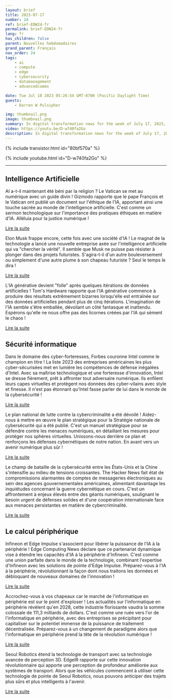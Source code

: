 ```yaml
---
layout: brief
title: 2023-07-17
number: 24
ref: brief-EDW24-fr
permalink: brief-EDW24-fr
lang: fr
has_children: false
parent: Nouvelles hebdomadaires
grand_parent: Français
nav_order: 24
tags:
    - ai
    - compute
    - edge
    - cybersecurity
    - datamanagement
    - advancedcomms

date: Tue Jul 18 2023 05:26:54 GMT-0700 (Pacific Daylight Time)
guests:
    - Darren W Pulsipher

img: thumbnail.png
image: thumbnail.png
summary: In digital transformation news for the week of July 17, 2023, Pope Francis offers guidance on AI ethics, Intel remains America&#39;s cyber fortress, and the edge computing market is set to soar!
video: https://youtu.be/D-w740fa2Go
description: In digital transformation news for the week of July 17, 2023, Pope Francis offers guidance on AI ethics, Intel remains America&#39;s cyber fortress, and the edge computing market is set to soar!
---
```


{% include transistor.html id="80bf570a" %}



{% include youtube.html id="D-w740fa2Go" %}

---

## Intelligence Artificielle

AI a-t-il maintenant été béni par la religion ? Le Vatican se met au numérique avec un guide divin ! Gizmodo rapporte que le pape François et le Vatican ont publié un document sur l'éthique de l'IA, apportant ainsi une touche sacrée au monde de l'intelligence artificielle. C'est comme un sermon technologique sur l'importance des pratiques éthiques en matière d'IA. Alléluia pour la justice numérique !

[Lire la suite](https://gizmodo.com/pope-francis-vatican-releases-ai-ethics-1850583076)

Elon Musk frappe encore, cette fois avec une société d'IA ! Le magnat de la technologie a lancé une nouvelle entreprise axée sur l'intelligence artificielle qui va "chercher la vérité". Il semble que Musk ne puisse pas résister à plonger dans des projets futuristes. S'agira-t-il d'un autre bouleversement ou simplement d'une autre plume à son chapeau futuriste ? Seul le temps le dira !

[Lire la suite](https://www.cnn.com/2023/07/12/tech/elon-musk-ai-company/index.html)

L'IA générative devient "folle" après quelques itérations de données artificielles ! Tom's Hardware rapporte que l'IA générative commence à produire des résultats extrêmement bizarres lorsqu'elle est entraînée sur des données artificielles pendant plus de cinq itérations. L'imagination de l'IA semble s'être emballée, dévoilant un côté fantasque et inattendu. Espérons qu'elle ne nous offre pas des licornes créées par l'IA qui sèment le chaos !

[Lire la suite](https://www.tomshardware.com/news/generative-ai-goes-mad-when-trained-on-artificial-data-over-five-times)

## Sécurité informatique

Dans le domaine des cyber-forteresses, Forbes couronne Intel comme le champion en titre ! La liste 2023 des entreprises américaines les plus cyber-sécurisées met en lumière les compétences de défense inégalées d'Intel. Avec sa maîtrise technologique et une forteresse d'innovation, Intel se dresse fièrement, prêt à affronter tout adversaire numérique. Ils enfilent leurs capes virtuelles et protègent nos données des cyber-vilains avec style et finesse. Il n'est pas étonnant qu'Intel fasse parler de lui dans le monde de la cybersécurité !

[Lire la suite](https://www.forbes.com/sites/hnewman/2023/06/08/meet-americas-most-cybersecure-companies-2023/?sh=dd8bc202cf60)

Le plan national de lutte contre la cybercriminalité a été dévoilé ! Aidez-nous à mettre en œuvre le plan stratégique pour la Stratégie nationale de cybersécurité qui a été publié. C'est un manuel stratégique pour se défendre contre les menaces numériques, en détaillant les mesures pour protéger nos sphères virtuelles. Unissons-nous derrière ce plan et renforçons les défenses cybernétiques de notre nation. En avant vers un avenir numérique plus sûr !

[Lire la suite](https://www.helpnetsecurity.com/2023/07/13/national-cybersecurity-strategy-implementation-plan-published/)

Le champ de bataille de la cybersécurité entre les États-Unis et la Chine s'intensifie au milieu de tensions croissantes. The Hacker News fait état de compromissions alarmantes de comptes de messageries électroniques au sein des agences gouvernementales américaines, alimentant davantage les inquiétudes concernant la guerre cybernétique en cours. C'est un affrontement à enjeux élevés entre des géants numériques, soulignant le besoin urgent de défenses solides et d'une coopération internationale face aux menaces persistantes en matière de cybercriminalité.

[Lire la suite](https://thehackernews.com/2023/07/us-government-agencies-emails.html)

## Le calcul périphérique

Infineon et Edge Impulse s'associent pour libérer la puissance de l'IA à la périphérie ! Edge Computing News déclare que ce partenariat dynamique vise à étendre les capacités d'IA à la périphérie d'Infineon. C'est comme une union parfaite dans le monde de la technologie, combinant l'expertise d'Infineon avec les solutions de pointe d'Edge Impulse. Préparez-vous à l'IA à la périphérie, révolutionnant la façon dont nous traitons les données et débloquant de nouveaux domaines de l'innovation !

[Lire la suite](https://www.edgecomputing-news.com/2023/07/10/infineon-partners-with-edge-impulse-to-extend-its-edge-ai-capabilities/)

Accrochez-vous à vos chapeaux car le marché de l'informatique en périphérie est sur le point d'exploser ! Les actualités sur l'informatique en périphérie révèlent qu'en 2028, cette industrie florissante vaudra la somme colossale de 111,3 milliards de dollars. C'est comme une ruée vers l'or de l'informatique en périphérie, avec des entreprises se précipitant pour capitaliser sur le potentiel immense de la puissance de traitement décentralisée. Préparez-vous à un changement de paradigme alors que l'informatique en périphérie prend la tête de la révolution numérique !

[Lire la suite](https://www.edgecomputing-news.com/2023/07/10/edge-computing-market-to-be-worth-111-3-billion-by-2028/)

Seoul Robotics étend la technologie de transport avec sa technologie avancée de perception 3D. EdgeIR rapporte sur cette innovation révolutionnaire qui apporte une perception de profondeur améliorée aux systèmes de transport. Alors que les véhicules commencent à utiliser cette technologie de pointe de Seoul Robotics, nous pouvons anticiper des trajets plus sûrs et plus intelligents à l'avenir.

[Lire la suite](https://www.edgeir.com/seoul-robotics-develops-3d-perception-tech-to-boost-transportation-systems-20230711)


